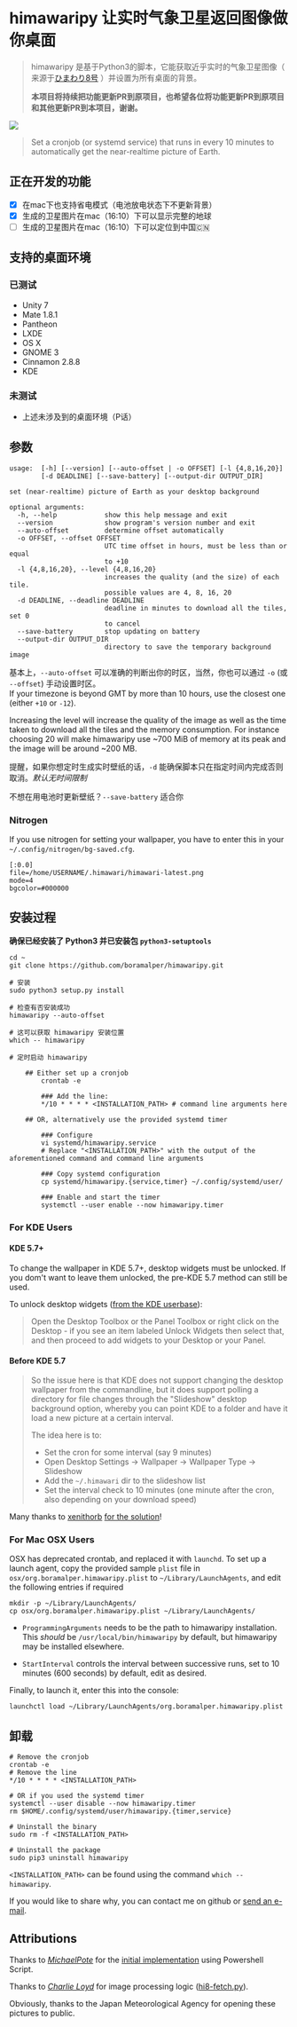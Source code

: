 # himawaripy 让实时气象卫星返回图像做你桌面
> himawaripy 是基于Python3的脚本，它能获取近乎实时的气象卫星图像（ 来源于[ひまわり8号](https://en.wikipedia.org/wiki/Himawari_8) ）并设置为所有桌面的背景。
>   
> **本项目将持续把功能更新PR到原项目，也希望各位将功能更新PR到原项目和其他更新PR到本项目，谢谢。**

![](https://i.giphy.com/l3vRnMYNnbhdnz5Ty.gif)

> Set a cronjob (or systemd service) that runs in every 10 minutes to automatically get the
> near-realtime picture of Earth.

## 正在开发的功能

* [x] 在mac下也支持省电模式（电池放电状态下不更新背景）
* [x] 生成的卫星图片在mac（16:10）下可以显示完整的地球
* [ ] 生成的卫星图片在mac（16:10）下可以定位到中国🇨🇳

## 支持的桌面环境 
### 已测试
* Unity 7
* Mate 1.8.1
* Pantheon
* LXDE
* OS X
* GNOME 3
* Cinnamon 2.8.8
* KDE

### 未测试
* 上述未涉及到的桌面环境（P话）

## 参数

```
usage:  [-h] [--version] [--auto-offset | -o OFFSET] [-l {4,8,16,20}]
        [-d DEADLINE] [--save-battery] [--output-dir OUTPUT_DIR]

set (near-realtime) picture of Earth as your desktop background

optional arguments:
  -h, --help            show this help message and exit
  --version             show program's version number and exit
  --auto-offset         determine offset automatically
  -o OFFSET, --offset OFFSET
                        UTC time offset in hours, must be less than or equal
                        to +10
  -l {4,8,16,20}, --level {4,8,16,20}
                        increases the quality (and the size) of each tile.
                        possible values are 4, 8, 16, 20
  -d DEADLINE, --deadline DEADLINE
                        deadline in minutes to download all the tiles, set 0
                        to cancel
  --save-battery        stop updating on battery
  --output-dir OUTPUT_DIR
                        directory to save the temporary background image
```

基本上，`--auto-offset` 可以准确的判断出你的时区，当然，你也可以通过 `-o` (或 `--offset`) 手动设置时区。  
If your timezone is beyond GMT by more than 10 hours, use the closest
one (either `+10` or `-12`).

Increasing the level will increase the quality of the image as well as the time taken to download all the tiles and the
memory consumption. For instance choosing 20 will make himawaripy use ~700 MiB of memory at its peak and the image will
be around ~200 MB.

提醒，如果你想定时生成实时壁纸的话，`-d` 能确保脚本只在指定时间内完成否则取消。*默认无时间限制*

不想在用电池时更新壁纸？`--save-battery` 适合你

### Nitrogen
If you use nitrogen for setting your wallpaper, you have to enter this in your
`~/.config/nitrogen/bg-saved.cfg`.

```
[:0.0]
file=/home/USERNAME/.himawari/himawari-latest.png
mode=4
bgcolor=#000000
```

## 安装过程
**确保已经安装了 Python3 并已安装包 `python3-setuptools`**

```
cd ~
git clone https://github.com/boramalper/himawaripy.git

# 安装
sudo python3 setup.py install

# 检查有否安装成功
himawaripy --auto-offset

# 这可以获取 himawaripy 安装位置
which -- himawaripy

# 定时启动 himawaripy

    ## Either set up a cronjob
        crontab -e

        ### Add the line:
        */10 * * * * <INSTALLATION_PATH> # command line arguments here

    ## OR, alternatively use the provided systemd timer

        ### Configure
        vi systemd/himawaripy.service
        # Replace "<INSTALLATION_PATH>" with the output of the aforementioned command and command line arguments

        ### Copy systemd configuration
        cp systemd/himawaripy.{service,timer} ~/.config/systemd/user/

        ### Enable and start the timer
        systemctl --user enable --now himawaripy.timer
```

### For KDE Users
#### KDE 5.7+
To change the wallpaper in KDE 5.7+, desktop widgets must be unlocked. If you dom't want to leave them unlocked,
the pre-KDE 5.7 method can still be used.

To unlock desktop widgets ([from the KDE userbase](https://userbase.kde.org/Plasma#Widgets)):
> Open the Desktop Toolbox or the Panel Toolbox or right click on the Desktop - if you see an item labeled Unlock
> Widgets then select that, and then proceed to add widgets to your Desktop or your Panel. 

#### Before KDE 5.7
> So the issue here is that KDE does not support changing the desktop wallpaper
> from the commandline, but it does support polling a directory for file changes
> through the "Slideshow" desktop background option, whereby you can point KDE
> to a folder and have it load a new picture at a certain interval.
>
> The idea here is to:
>
> * Set the cron for some interval (say 9 minutes)
> * Open Desktop Settings -> Wallpaper -> Wallpaper Type -> Slideshow
> * Add the `~/.himawari` dir to the slideshow list
> * Set the interval check to 10 minutes (one minute after the cron, also
>   depending on your download speed)

Many thanks to [xenithorb](https://github.com/xenithorb) [for the solution](https://github.com/xenithorb/himawaripy/commit/01d7c681ae7ce47f639672733d0f734574662833)!


### For Mac OSX Users

OSX has deprecated crontab, and replaced it with `launchd`. To set up a launch agent, copy the provided sample `plist`
file in `osx/org.boramalper.himawaripy.plist` to `~/Library/LaunchAgents`, and edit the following entries if required

    mkdir -p ~/Library/LaunchAgents/
    cp osx/org.boramalper.himawaripy.plist ~/Library/LaunchAgents/

* `ProgrammingArguments` needs to be the path to himawaripy installation. This *should* be `/usr/local/bin/himawaripy`
by default, but himawaripy may be installed elsewhere.

* `StartInterval` controls the interval between successive runs, set to 10 minutes (600 seconds) by default,
edit as desired.

Finally, to launch it, enter this into the console:

    launchctl load ~/Library/LaunchAgents/org.boramalper.himawaripy.plist


## 卸载

```
# Remove the cronjob
crontab -e
# Remove the line
*/10 * * * * <INSTALLATION_PATH>

# OR if you used the systemd timer
systemctl --user disable --now himawaripy.timer
rm $HOME/.config/systemd/user/himawaripy.{timer,service}

# Uninstall the binary
sudo rm -f <INSTALLATION_PATH>

# Uninstall the package
sudo pip3 uninstall himawaripy
```


`<INSTALLATION_PATH>` can be found using the command `which -- himawaripy`.

If you would like to share why, you can contact me on github or
[send an e-mail](mailto:bora@boramalper.org).

## Attributions
Thanks to *[MichaelPote](https://github.com/MichaelPote)* for the [initial
implementation](https://gist.github.com/MichaelPote/92fa6e65eacf26219022) using
Powershell Script.

Thanks to *[Charlie Loyd](https://github.com/celoyd)* for image processing logic
([hi8-fetch.py](https://gist.github.com/celoyd/39c53f824daef7d363db)).

Obviously, thanks to the Japan Meteorological Agency for opening these pictures
to public.
